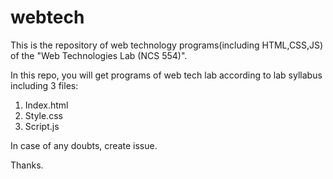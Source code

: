 # webtech
This is the repository of web technology programs(including HTML,CSS,JS) of the "Web Technologies Lab (NCS 554)".

In this repo, you will get programs of web tech lab according to lab syllabus including 3 files:

1. Index.html
2. Style.css
3. Script.js

In case of any doubts, create issue. 

Thanks.
